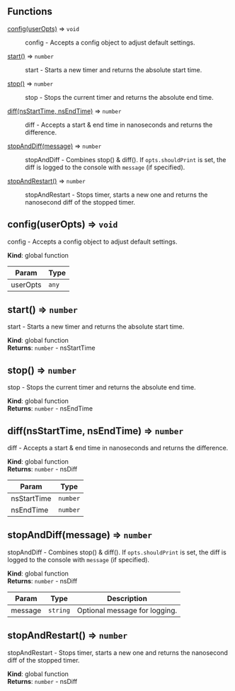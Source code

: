 ## Functions

<dl>
<dt><a href="#config">config(userOpts)</a> ⇒ <code>void</code></dt>
<dd><p>config - Accepts a config object to adjust default settings.</p>
</dd>
<dt><a href="#start">start()</a> ⇒ <code>number</code></dt>
<dd><p>start - Starts a new timer and returns the absolute start time.</p>
</dd>
<dt><a href="#stop">stop()</a> ⇒ <code>number</code></dt>
<dd><p>stop - Stops the current timer and returns the absolute end time.</p>
</dd>
<dt><a href="#diff">diff(nsStartTime, nsEndTime)</a> ⇒ <code>number</code></dt>
<dd><p>diff - Accepts a start &amp; end time in nanoseconds and returns the difference.</p>
</dd>
<dt><a href="#stopAndDiff">stopAndDiff(message)</a> ⇒ <code>number</code></dt>
<dd><p>stopAndDiff - Combines stop() &amp; diff().
If <code>opts.shouldPrint</code> is set, the diff is logged to the console 
with <code>message</code> (if specified).</p>
</dd>
<dt><a href="#stopAndRestart">stopAndRestart()</a> ⇒ <code>number</code></dt>
<dd><p>stopAndRestart - Stops timer, starts a new one and returns the nanosecond
diff of the stopped timer.</p>
</dd>
</dl>

<a name="config"></a>

## config(userOpts) ⇒ <code>void</code>
config - Accepts a config object to adjust default settings.

**Kind**: global function  

| Param | Type |
| --- | --- |
| userOpts | <code>any</code> | 

<a name="start"></a>

## start() ⇒ <code>number</code>
start - Starts a new timer and returns the absolute start time.

**Kind**: global function  
**Returns**: <code>number</code> - nsStartTime  
<a name="stop"></a>

## stop() ⇒ <code>number</code>
stop - Stops the current timer and returns the absolute end time.

**Kind**: global function  
**Returns**: <code>number</code> - nsEndTime  
<a name="diff"></a>

## diff(nsStartTime, nsEndTime) ⇒ <code>number</code>
diff - Accepts a start & end time in nanoseconds and returns the difference.

**Kind**: global function  
**Returns**: <code>number</code> - nsDiff  

| Param | Type |
| --- | --- |
| nsStartTime | <code>number</code> | 
| nsEndTime | <code>number</code> | 

<a name="stopAndDiff"></a>

## stopAndDiff(message) ⇒ <code>number</code>
stopAndDiff - Combines stop() & diff().
If `opts.shouldPrint` is set, the diff is logged to the console 
with `message` (if specified).

**Kind**: global function  
**Returns**: <code>number</code> - nsDiff  

| Param | Type | Description |
| --- | --- | --- |
| message | <code>string</code> | Optional message for logging. |

<a name="stopAndRestart"></a>

## stopAndRestart() ⇒ <code>number</code>
stopAndRestart - Stops timer, starts a new one and returns the nanosecond
diff of the stopped timer.

**Kind**: global function  
**Returns**: <code>number</code> - nsDiff  
